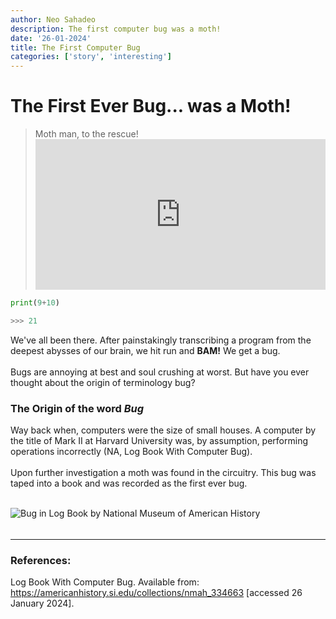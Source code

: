 ```yaml
---
author: Neo Sahadeo
description: The first computer bug was a moth!
date: '26-01-2024'
title: The First Computer Bug
categories: ['story', 'interesting']
---
```


# The First Ever Bug... was a Moth!
>Moth man, to the rescue!<iframe height="241" style="width: 100%;" src="https://www.youtube.com/embed/E1enifeM9cU" title="Mothman - Cyanide &amp; Happiness Shorts #shorts" frameborder="0" allow="accelerometer; clipboard-write; encrypted-media; gyroscope; picture-in-picture; web-share" allowfullscreen></iframe>


```python
print(9+10)

>>> 21 
```
We've all been there. After painstakingly transcribing a program from the deepest abysses of our brain, we hit run and <span style="font-weight: bold">BAM!</span> We get a bug.
<br/>
<br/>
Bugs are annoying at best and soul crushing at worst. But have you ever thought about the origin of terminology bug?

### The Origin of the word *Bug* 
Way back when, computers were the size of small houses. A computer by the title of Mark II at Harvard University was, by assumption, performing operations incorrectly (NA, Log Book With Computer Bug).
 <br>
<br>
Upon further investigation a moth was found in the circuitry. This bug was taped into a book and was recorded as the first ever bug.
<br><br>

<img src="https://ids.si.edu/ids/deliveryService?id=NMAH-NMAH2000-03035&max=600" title="Bug in Log Book by National Museum of American History">
<br>

######


---
### References:
Log Book With Computer Bug. Available from: <a href="https://americanhistory.si.edu/collections/nmah_334663">https://americanhistory.si.edu/collections/nmah_334663</a> [accessed 26 January 2024].
